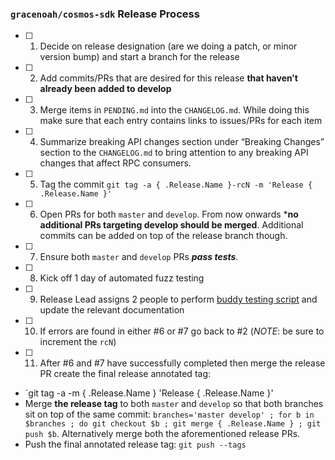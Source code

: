 ### `gracenoah/cosmos-sdk` Release Process

- [ ] 1. Decide on release designation (are we doing a patch, or minor version bump) and start a branch for the release
- [ ] 2. Add commits/PRs that are desired for this release **that haven’t already been added to develop**
- [ ] 3. Merge items in `PENDING.md` into the `CHANGELOG.md`. While doing this make sure that each entry contains links to issues/PRs for each item
- [ ] 4. Summarize breaking API changes section under “Breaking Changes” section to the `CHANGELOG.md` to bring attention to any breaking API changes that affect RPC consumers.
- [ ] 5. Tag the commit `git tag -a { .Release.Name }-rcN -m 'Release { .Release.Name }'`
- [ ] 6. Open PRs for both `master` and `develop`. From now onwards ***no additional PRs targeting develop should be merged**. Additional commits can be added on top of the release branch though.
- [ ] 7. Ensure both `master` and `develop` PRs ***pass tests***.
- [ ] 8. Kick off 1 day of automated fuzz testing
- [ ] 9. Release Lead assigns 2 people to perform [buddy testing script](/docs/RELEASE_TEST_SCRIPT.md) and update the relevant documentation
- [ ] 10. If errors are found in either #6 or #7 go back to #2 (*NOTE*: be sure to increment the `rcN`)
- [ ] 11. After #6 and #7 have successfully completed then merge the release PR create the final release annotated tag:
 - `git tag -a -m { .Release.Name } 'Release { .Release.Name }'
 - Merge **the release tag** to both `master` and `develop` so that both branches sit on top of the same commit: `branches='master develop' ; for b in $branches ; do git checkout $b ; git merge { .Release.Name } ; git push $b`.
 Alternatively merge both the aforementioned release PRs.
 - Push the final annotated release tag: `git push --tags`
